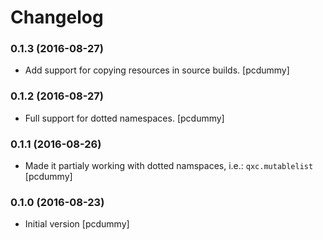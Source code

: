 # Changelog

### 0.1.3 (2016-08-27)

- Add support for copying resources in source builds.
  [pcdummy]

### 0.1.2 (2016-08-27)

- Full support for dotted namespaces.
  [pcdummy]

### 0.1.1 (2016-08-26)

- Made it partialy working with dotted namspaces, i.e.: `qxc.mutablelist`
  [pcdummy]

### 0.1.0 (2016-08-23)

- Initial version
  [pcdummy]
